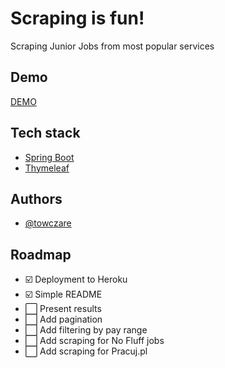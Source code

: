 # Scraping is fun!

Scraping Junior Jobs from most popular services

## Demo

[DEMO](https://scraping-is-fun.herokuapp.com/)

## Tech stack

- [Spring Boot](https://spring.io/projects/spring-boot)
- [Thymeleaf](https://www.thymeleaf.org/)

## Authors

- [@towczare](https://www.github.com/towczare)

## Roadmap

- ☑️ Deployment to Heroku
- ☑️ Simple README
- ⬜ Present results 
- ⬜ Add pagination
- ⬜ Add filtering by pay range
- ⬜ Add scraping for No Fluff jobs
- ⬜ Add scraping for Pracuj.pl


